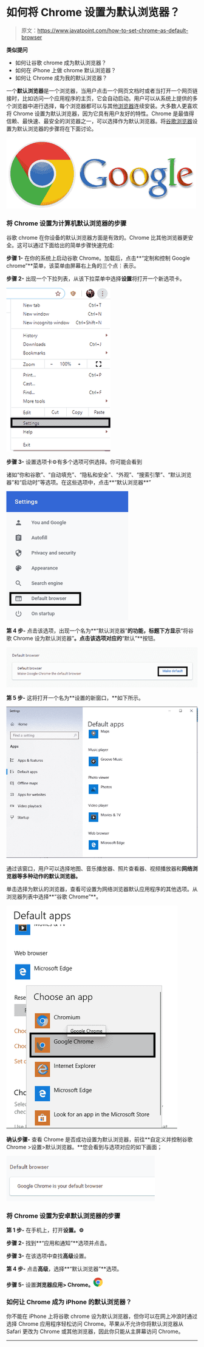 # 如何将 Chrome 设置为默认浏览器？

> 原文：<https://www.javatpoint.com/how-to-set-chrome-as-default-browser>

**类似提问**

*   如何让谷歌 chrome 成为默认浏览器？
*   如何在 iPhone 上做 chrome 默认浏览器？
*   如何让 Chrome 成为我的默认浏览器？

一个**默认浏览器**是一个浏览器，当用户点击一个网页文档时或者当打开一个网页链接时，比如访问一个应用程序的主页，它会自动启动。用户可以从系统上提供的多个浏览器中进行选择，每个浏览器都可以与其他[浏览器](https://www.javatpoint.com/browsers)连续安装。大多数人更喜欢将 Chrome 设置为默认浏览器，因为它具有用户友好的特性。Chrome 是最值得信赖、最快速、最安全的浏览器之一，可以选择作为默认浏览器。将[谷歌浏览器](https://www.javatpoint.com/google-chrome)设置为默认浏览器的步骤将在下面讨论。

![How to set Chrome as default browser](img/1f8b4ec21a569038c7176c4713059eac.png)

### 将 Chrome 设置为计算机默认浏览器的步骤

谷歌 chrome 在你设备的默认浏览器方面是有效的。Chrome 比其他浏览器更安全。这可以通过下面给出的简单步骤快速完成:

**步骤 1-** 在你的系统上启动谷歌 Chrome。加载后，点击**“定制和控制 Google chrome”**菜单，该菜单由屏幕右上角的三个点⋮表示。

**步骤 2-** 出现一个下拉列表，从该下拉菜单中选择**设置**将打开一个新选项卡。

![How to set Chrome as default browser](img/4263876f67fe32dfae432a583ef72bf6.png)

**步骤 3-** 设置选项卡⚙有多个选项可供选择。你可能会看到

诸如“你和谷歌”、“自动填充”、“隐私和安全”、“外观”、“搜索引擎”、“默认浏览器”和“启动时”等选项。在这些选项中，点击**“默认浏览器**”

![How to set Chrome as default browser](img/f30b48a619fe3718d4a50a2a27a1f9d2.png)

**第 4 步-** 点击该选项，出现一个名为**“默认浏览器”**的功能，标题下方显示**“将谷歌 Chrome 设为默认浏览器”**。点击该选项对应的**“默认”**按钮。

![How to set Chrome as default browser](img/c99932c23e3325f87c4451e7f5c3ee06.png)

**第 5 步-** 这将打开一个名为**设置的新窗口，**如下所示。

![How to set Chrome as default browser](img/65f3b57f60406dc7de23623c62c567da.png)

通过该窗口，用户可以选择地图、音乐播放器、照片查看器、视频播放器和**网络浏览器等多种动作的默认浏览器。**

单击选择为默认的浏览器，查看可设置为网络浏览器默认应用程序的其他选项。从浏览器列表中选择**“谷歌 Chrome”**。

![How to set Chrome as default browser](img/3d964d92a1cf7d1eca6e976ed43eb8e3.png)

**确认步骤-** 查看 Chrome 是否成功设置为默认浏览器，前往**自定义并控制谷歌 Chrome >设置>默认浏览器。**您会看到与选项对应的如下画面；

![How to set Chrome as default browser](img/143d644d99ca87162277f2225a97201d.png)

### 将 Chrome 设置为安卓默认浏览器的步骤

**第 1 步-** 在手机上，打开**设置。⚙**

**步骤 2-** 找到**“应用和通知”**选项并点击。

**步骤 3-** 在该选项中查找**高级**设置。

**第 4 步-** 点击**高级**，选择**“默认浏览器”**选项。

**步骤 5-** 设置**浏览器应用> Chrome。![How to set Chrome as default browser](img/849f40980cf33386aa56e8a5bc663e3e.png)**

### 如何让 Chrome 成为 iPhone 的默认浏览器？

你不能在 iPhone 上将谷歌 chrome 设为默认浏览器，但你可以在网上冲浪时通过选择 Chrome 应用程序轻松访问 Chrome。苹果从不允许你将默认浏览器从 Safari 更改为 Chrome 或其他浏览器，因此你只能从主屏幕访问 Chrome。

* * *